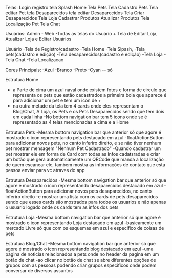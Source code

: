 Telas:
Login
registro
tela Splash
Home
Tela Pets
Tela Cadastro Pets
Tela editar Pet
tela Desaparecidos
tela editar Desaparecidos
Tela Criar Desaparecidos
Tela Loja
Cadastrar Produtos
Atualizar Produtos
Tela Localização Pet
Tela Chat

Usuários:
Admin - Web
-Todas as telas do Usuário + Tela de Editar Loja, Atualizar Loja e Editar Usuários

Usuário
-Tela de Registro/cadastro
-Tela Home
-Tela Slpash,
-Tela pets(cadastro e edição)
-Tela desaparecidos(cadastro e edição)
-Tela Loja
-Tela Chat
-Tela Localizacao

Cores Principais:
-Azul
-Branco
-Preto
-Cyan
-- só

Estrutura Home
- a Parte de cima um azul naval onde existem fotos e forma de circulo que representa os pets que estão cadastrados a primeira bola que aparece é para adicionar um pet e tem um icon de +
- na outra metade da tela tem 4 cards onde eles representam o Blog/Chat, A Loja, os Pets e os Pets Desaparecidos sendo que tem dois em cada linha
-No bottom navigation bar tem 5 icons onde se é representado as 4 telas mencionadas a cima e a Home

Estrutura Pets
-Mesma bottom navigation bar que anterior só que agore é mostrado o icon representando pets destacado em azul
-floatActionButton para adicionar novos pets, no canto inferiro direito, e se não tiver nenhum pet mostrar mensagem "Nenhum Pet Cadastrado"
-Quando cadastrar um pet mostrar ele em forma de Card com todas as Infos cadatsradas e criar um botão que gera automaticamente um QRCode que manda a localização de quem escanear ele, tambem mostra as informações de contato que esta pessoa enviar para vc atraves do app

Estrutura Desaparecidos
-Mesma bottom navigation bar que anterior só que agore é mostrado o icon representando desaparecidos destacado em azul
-floatActionButton para adicionar novos pets desaparecidos, no canto inferiro direito
-e mostrar uma lista com os cards de pets desaparecidos sendo que esses cards são mostrados para todos os usuarios e não apenas o usuario logado onde os cards tem as infos dos pets

Estrutura Loja
-Mesma bottom navigation bar que anterior só que agore é mostrado o icon representando Loja destacado em azul
-basicamente um mercado Livre só que com os esquemas em azul e especifico de coisas de pets

Estrutura Blog/Chat
-Mesma bottom navigation bar que anterior só que agore é mostrado o icon representando blog destacado em azul
-uma pagina de noticias relacionados a pets onde no header da pagina em um botão de chat
-ao clicar no botão de chat se abre diferentes opções de grupos com as pessoas podendo criar grupos especificos onde podem conversar de diversos assuntos